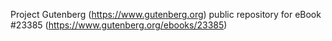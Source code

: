 Project Gutenberg (https://www.gutenberg.org) public repository for eBook #23385 (https://www.gutenberg.org/ebooks/23385)
